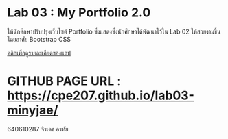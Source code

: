 # Lab 03 : My Portfolio 2.0

ให้นักศึกษาปรับปรุงเว็บไซต์ Portfolio ซึ่งแสดงซึ่งนักศึกษาได้พัฒนาไว้ใน Lab 02 ให้สวยงามขึ้นโดยอาศัย Bootstrap CSS

[คลิกเพื่อดูรายละเอียดของแลป](https://o365cmu-my.sharepoint.com/:b:/g/personal/dome_potikanond_cmu_ac_th/Ee5eepPQUh5MoufXuw4s6dcBRaRyp7SPcgj09hTZWNq7aA?e=OK5xle)

<strong>GITHUB PAGE URL : https://cpe207.github.io/lab03-minyjae/</strong>
=======
640610287 จิรเดช อรทัย

